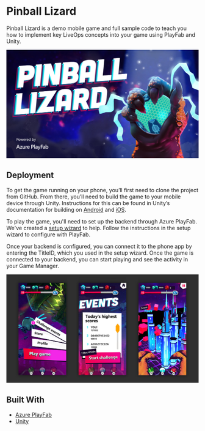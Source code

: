 # Pinball Lizard

Pinball Lizard is a demo mobile game and full sample code to teach you how to implement key LiveOps concepts into your game using PlayFab and Unity.

![Pinball Lizard](./_repo-assets/img/Pinball_Lizard_game.jpg)

## Deployment

To get the game running on your phone, you’ll first need to clone the project from GitHub. From there, you’ll need to build the game to your mobile device through Unity. Instructions for this can be found in Unity’s documentation for building on [Android](https://unity3d.com/learn/tutorials/topics/mobile-touch/building-your-unity-game-android-device-testing?playlist=17138) and [iOS](https://unity3d.com/learn/tutorials/topics/mobile-touch/building-your-unity-game-ios-device-testing?playlist=17138).

To play the game, you'll need to set up the backend through Azure PlayFab. We've created a [setup wizard](Deployment) to help. Follow the instructions in the setup wizard to configure with PlayFab.

Once your backend is configured, you can connect it to the phone app by entering the TitleID, which you used in the setup wizard. Once the game is connected to your backend, you can start playing and see the activity in your Game Manager.

![Pinball Lizard ScreenShots](./_repo-assets/img/Pinball_Lizard_screens.jpg)

## Built With

* [Azure PlayFab](https://playfab.com/)
* [Unity](https://unity3d.com/)
